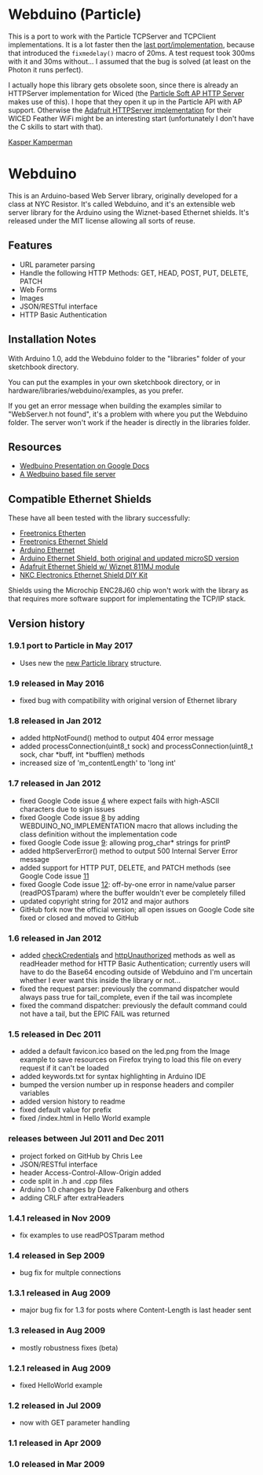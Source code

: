 # Webduino (Particle)

This is a port to work with the Particle TCPServer and TCPClient implementations. It is a lot faster then the [last port/implementation](), because that introduced the `fixmedelay()` macro of 20ms. A test request took 300ms with it and 30ms without... I assumed that the bug is solved (at least on the Photon it runs perfect). 

I actually hope this library gets obsolete soon, since there is already an HTTPServer implementation for Wiced (the [Particle Soft AP HTTP Server](https://docs.particle.io/reference/firmware/photon/#softap-http-pages) makes use of this). I hope that they open it up in the Particle API with AP support. Otherwise the [Adafruit HTTPServer implementation](https://learn.adafruit.com/introducing-the-adafruit-wiced-feather-wifi/adafruithttpserver) for their WICED Feather WiFi might be an interesting start (unfortunately I don't have the C skills to start with that). 

[Kasper Kamperman](https://www.kasperkamperman.com/)

# Webduino

This is an Arduino-based Web Server library, originally developed for a class at NYC Resistor. It's called Webduino, and it's an extensible web server library for the Arduino using the Wiznet-based Ethernet shields. It's released under the MIT license allowing all sorts of reuse.

## Features

- URL parameter parsing
- Handle the following HTTP Methods: GET, HEAD, POST, PUT, DELETE, PATCH
- Web Forms
- Images
- JSON/RESTful interface
- HTTP Basic Authentication

## Installation Notes

With Arduino 1.0, add the Webduino folder to the "libraries" folder of your sketchbook directory.

You can put the examples in your own sketchbook directory, or in hardware/libraries/webduino/examples, as you prefer.

If you get an error message when building the examples similar to "WebServer.h not found", it's a problem with where you put the Webduino folder. The server won't work if the header is directly in the libraries folder.

## Resources

- [Wedbuino Presentation on Google Docs](http://docs.google.com/present/view?id=dd8gqxt8_5c8w9qfg3)
- [A Wedbuino based file server](http://playground.arduino.cc//Main/WebduinoFileServer)


## Compatible Ethernet Shields

These have all been tested with the library successfully:

- [Freetronics Etherten](http://www.freetronics.com/products/etherten)
- [Freetronics Ethernet Shield](http://www.freetronics.com/products/ethernet-shield-with-poe)
- [Arduino Ethernet](http://arduino.cc/en/Main/ArduinoBoardEthernet)
- [Arduino Ethernet Shield, both original and updated microSD version](http://arduino.cc/en/Main/ArduinoEthernetShield)
- [Adafruit Ethernet Shield w/ Wiznet 811MJ module](http://www.ladyada.net/make/eshield/)
- [NKC Electronics Ethernet Shield DIY Kit](http://store.nkcelectronics.com/nkc-ethernet-shield-diy-kit-without-wiz812mj-mod812.html)

Shields using the Microchip ENC28J60 chip won't work with the library as that requires more software support for implementating
the TCP/IP stack.

## Version history

### 1.9.1 port to Particle in May 2017
- Uses new the [new Particle library](https://docs.particle.io/guide/tools-and-features/libraries/) structure. 

### 1.9 released in May 2016

- fixed bug with compatibility with original version of Ethernet library

### 1.8 released in Jan 2012

- added httpNotFound() method to output 404 error message
- added processConnection(uint8_t sock) and processConnection(uint8_t sock, char *buff, int *bufflen) methods
- increased size of 'm_contentLength' to 'long int'

### 1.7 released in Jan 2012

- fixed Google Code issue [4](http://code.google.com/p/webduino/issues/detail?id=4) where expect fails with high-ASCII characters due to sign issues
- fixed Google Code issue [8](http://code.google.com/p/webduino/issues/detail?id=8) by adding WEBDUINO_NO_IMPLEMENTATION macro that allows including the class definition without the implementation code
- fixed Google Code issue [9](http://code.google.com/p/webduino/issues/detail?id=9): allowing prog_char* strings for printP
- added httpServerError() method to output 500 Internal Server Error message
- added support for HTTP PUT, DELETE, and PATCH methods (see Google Code issue [11](http://code.google.com/p/webduino/issues/detail?id=11)
- fixed Google Code issue [12](http://code.google.com/p/webduino/issues/detail?id=12): off-by-one error in name/value parser (readPOSTparam) where the buffer wouldn't ever be completely filled
- updated copyright string for 2012 and major authors
- GitHub fork now the official version; all open issues on Google Code site fixed or closed and moved to GitHub

### 1.6 released in Jan 2012

- added [checkCredentials](http://ten-fingers-and-a-brain.com/arduino-projects/webduino/checkcredentials/) and [httpUnauthorized](http://ten-fingers-and-a-brain.com/arduino-projects/webduino/httpunauthorized/) methods as well as readHeader method for HTTP Basic Authentication; currently users will have to do the Base64 encoding outside of Webduino and I'm uncertain whether I ever want this inside the library or not...
- fixed the request parser: previously the command dispatcher would always pass true for tail_complete, even if the tail was incomplete
- fixed the command dispatcher: previously the default command could not have a tail, but the EPIC FAIL was returned

### 1.5 released in Dec 2011

- added a default favicon.ico based on the led.png from the Image example to save resources on Firefox trying to load this file on every request if it can't be loaded
- added keywords.txt for syntax highlighting in Arduino IDE
- bumped the version number up in response headers and compiler variables
- added version history to readme
- fixed default value for prefix
- fixed /index.html in Hello World example

### releases between Jul 2011 and Dec 2011

- project forked on GitHub by Chris Lee
- JSON/RESTful interface
- header Access-Control-Allow-Origin added
- code split in .h and .cpp files
- Arduino 1.0 changes by Dave Falkenburg and others
- adding CRLF after extraHeaders

### 1.4.1 released in Nov 2009

- fix examples to use readPOSTparam method

### 1.4 released in Sep 2009

- bug fix for multple connections

### 1.3.1 released in Aug 2009

- major bug fix for 1.3 for posts where Content-Length is last header sent

### 1.3 released in Aug 2009

- mostly robustness fixes (beta)

### 1.2.1 released in Aug 2009

- fixed HelloWorld example

### 1.2 released in Jul 2009

- now with GET parameter handling

### 1.1 released in Apr 2009

### 1.0 released in Mar 2009
